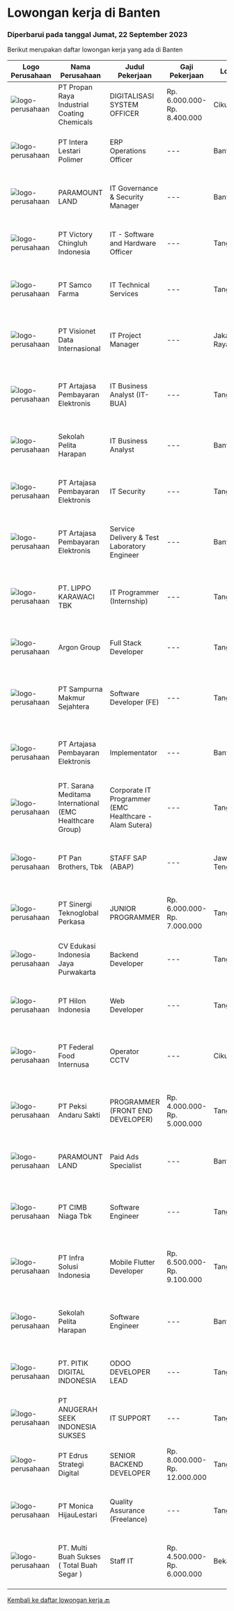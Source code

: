 
  # Lowongan kerja di Banten

  ### Diperbarui pada tanggal Jumat, 22 September 2023

  Berikut merupakan daftar lowongan kerja yang ada di Banten

  |Logo Perusahaan | Nama Perusahaan | Judul Pekerjaan | Gaji Pekerjaan | Lokasi | Deskripsi | Tanggal diunggah | Pranala |
  | -------------- | --------------- | --------------- | --------- | --------- | -------------- | ------- | ----------- |
  |![logo-perusahaan](https://image-service-cdn.seek.com.au/8430a48f1ba2a40700c1bdf0d4618c848c3e5558/ee4dce1061f3f616224767ad58cb2fc751b8d2dc)|PT Propan Raya Industrial Coating Chemicals|DIGITALISASI SYSTEM OFFICER|Rp. 6.000.000-Rp. 8.400.000|Cikupa|Tugas &amp; Tanggung Jawab : Melakukan perancangan konsep dan pemrograman sistem digital pada proses kerja di Plant / Pabrik sesuai dengan sistem...|Kamis, 21 September 2023|https://www.jobstreet.co.id/id/job/digitalisasi-system-officer-4476466?token=0~d0c69eac-5d7d-4e39-b139-fabe0cd4ae1e&sectionRank=1&jobId=jobstreet-id-job-4476466|
|![logo-perusahaan](https://image-service-cdn.seek.com.au/00794c79ab1e320688296372b9c824bfe6f78875/ee4dce1061f3f616224767ad58cb2fc751b8d2dc)|PT Intera Lestari Polimer|ERP Operations Officer|---|Banten|Position SummaryUnder limited supervision, Information System Supervisor provides leadership and coordination of project teams consisting of...|Rabu, 20 September 2023|https://www.jobstreet.co.id/id/job/erp-operations-officer-4475712?token=0~d0c69eac-5d7d-4e39-b139-fabe0cd4ae1e&sectionRank=2&jobId=jobstreet-id-job-4475712|
|![logo-perusahaan](https://image-service-cdn.seek.com.au/9b89672f89316a54796bc2b34a95a56183f30fe1/ee4dce1061f3f616224767ad58cb2fc751b8d2dc)|PARAMOUNT LAND|IT Governance & Security Manager|---|Banten|This position will be responsible for overall IT security &amp; governance department, review and develop IT policy and strategy for the entire...|Kamis, 21 September 2023|https://www.jobstreet.co.id/id/job/it-governance-security-manager-4477558?token=0~d0c69eac-5d7d-4e39-b139-fabe0cd4ae1e&sectionRank=3&jobId=jobstreet-id-job-4477558|
|![logo-perusahaan](https://image-service-cdn.seek.com.au/d9e01f371e126c3db29d41ca7339e0d04857722e/ee4dce1061f3f616224767ad58cb2fc751b8d2dc)|PT Victory Chingluh Indonesia|IT - Software and Hardware Officer|---|Tangerang|Job Title : Software and Hardware Officer Job Overview Carry out maintenance on and supporting computers, create application desired user, networks...|Selasa, 19 September 2023|https://www.jobstreet.co.id/id/job/it-software-and-hardware-officer-4474268?token=0~d0c69eac-5d7d-4e39-b139-fabe0cd4ae1e&sectionRank=4&jobId=jobstreet-id-job-4474268|
|![logo-perusahaan](https://image-service-cdn.seek.com.au/57d4c1570d4aa59f5076a681c6ee72633324a504/ee4dce1061f3f616224767ad58cb2fc751b8d2dc)|PT Samco Farma|IT Technical Services|---|Tangerang|Kuallifikasi: Pendidikan min D3 Ilmu Komputer/ Teknik Informatika/ Sistem Informasi Memiliki pengalaman min 1 tahun pada posisi IT Support/...|Selasa, 19 September 2023|https://www.jobstreet.co.id/id/job/it-technical-services-4474233?token=0~d0c69eac-5d7d-4e39-b139-fabe0cd4ae1e&sectionRank=5&jobId=jobstreet-id-job-4474233|
|![logo-perusahaan](https://image-service-cdn.seek.com.au/a6b9a9d9debb082e30249fdb9d0753e07401180c/ee4dce1061f3f616224767ad58cb2fc751b8d2dc)|PT Visionet Data Internasional|IT Project Manager|---|Jakarta Raya|Menjadi PIC dalam IT project Menjalankan planning, risk management, monitoring dan supervising, progress updating, presentasi ke stakeholder, weekly...|Rabu, 20 September 2023|https://www.jobstreet.co.id/id/job/it-project-manager-4475644?token=0~d0c69eac-5d7d-4e39-b139-fabe0cd4ae1e&sectionRank=6&jobId=jobstreet-id-job-4475644|
|![logo-perusahaan](https://image-service-cdn.seek.com.au/55aded1287383eeeb6207d2664b4836add413aaf/ee4dce1061f3f616224767ad58cb2fc751b8d2dc)|PT Artajasa Pembayaran Elektronis|IT Business Analyst (IT-BUA)|---|Tangerang|Tugas dan Tanggung Jawab : Menganalisa kebutuhan bisnis yang komplek dari product manager dan menentukan solusi sistem yang tepat Bekerjasama dengan...|Kamis, 21 September 2023|https://www.jobstreet.co.id/id/job/it-business-analyst-it-bua-4477123?token=0~d0c69eac-5d7d-4e39-b139-fabe0cd4ae1e&sectionRank=7&jobId=jobstreet-id-job-4477123|
|![logo-perusahaan](https://image-service-cdn.seek.com.au/c051dfd4eb73d9f0ce7ab071474f5cbc59ed57c2/ee4dce1061f3f616224767ad58cb2fc751b8d2dc)|Sekolah Pelita Harapan|IT Business Analyst|---|Banten|Job Responsibilities Participate in all projects development system, may serve as a section leader for particular system module or member.  Author and...|Selasa, 19 September 2023|https://www.jobstreet.co.id/id/job/it-business-analyst-4473757?token=0~d0c69eac-5d7d-4e39-b139-fabe0cd4ae1e&sectionRank=8&jobId=jobstreet-id-job-4473757|
|![logo-perusahaan](https://image-service-cdn.seek.com.au/85c3ff9daf113c4c51ba9d82eb89ba7a76a584d9/ee4dce1061f3f616224767ad58cb2fc751b8d2dc)|PT Artajasa Pembayaran Elektronis|IT Security|---|Tangerang|Deskripsi Pekerjaan : Mengelola perangkat IT Security (Security Device Management) Kualifikasi : Pendidikan minimal S1 jurusan Teknik Informatika /...|Rabu, 20 September 2023|https://www.jobstreet.co.id/id/job/it-security-4475038?token=0~d0c69eac-5d7d-4e39-b139-fabe0cd4ae1e&sectionRank=9&jobId=jobstreet-id-job-4475038|
|![logo-perusahaan](https://image-service-cdn.seek.com.au/55aded1287383eeeb6207d2664b4836add413aaf/ee4dce1061f3f616224767ad58cb2fc751b8d2dc)|PT Artajasa Pembayaran Elektronis|Service Delivery & Test Laboratory Engineer|---|Banten|Melaksanakan penyediaan informasi teknis terkait proses sertifikasi produk layanan Melaksanakan sertifikasi produk/jasa dan pelanggan Melakukan...|Rabu, 20 September 2023|https://www.jobstreet.co.id/id/job/service-delivery-test-laboratory-engineer-4475301?token=0~d0c69eac-5d7d-4e39-b139-fabe0cd4ae1e&sectionRank=10&jobId=jobstreet-id-job-4475301|
|![logo-perusahaan](https://image-service-cdn.seek.com.au/36d1f72dfe2eaecadca52d4fcd4d598e74393d61/ee4dce1061f3f616224767ad58cb2fc751b8d2dc)|PT. LIPPO KARAWACI TBK|IT Programmer (Internship)|---|Tangerang|QUALIFICATIONS: Candidate must be in the final year degree of Technical Information / Computer Science Familiar with database (Microsoft SQL Server)...|Selasa, 19 September 2023|https://www.jobstreet.co.id/id/job/it-programmer-internship-4474067?token=0~d0c69eac-5d7d-4e39-b139-fabe0cd4ae1e&sectionRank=11&jobId=jobstreet-id-job-4474067|
|![logo-perusahaan](https://image-service-cdn.seek.com.au/6c568ba36780642b30de509e2e495cad6ae4c026/ee4dce1061f3f616224767ad58cb2fc751b8d2dc)|Argon Group|Full Stack Developer|---|Tangerang|Requirements: Bachelor's degree in Information Technology from a top university Experience in Oracle Process Manufacturing / Supply Chain Management /...|Kamis, 21 September 2023|https://www.jobstreet.co.id/id/job/full-stack-developer-4477082?token=0~d0c69eac-5d7d-4e39-b139-fabe0cd4ae1e&sectionRank=12&jobId=jobstreet-id-job-4477082|
|![logo-perusahaan](https://image-service-cdn.seek.com.au/e7309f7e83117832262f5f728a89a3a0fe63d259/ee4dce1061f3f616224767ad58cb2fc751b8d2dc)|PT Sampurna Makmur Sejahtera|Software Developer (FE)|---|Tangerang|SAMPURNA GROUP adalah perusahaan logistik yang sedang berkembang dengan unit transportasi darat yang meliputi dump trucks, mixer, trailer, wing box...|Rabu, 20 September 2023|https://www.jobstreet.co.id/id/job/software-developer-fe-4476020?token=0~d0c69eac-5d7d-4e39-b139-fabe0cd4ae1e&sectionRank=13&jobId=jobstreet-id-job-4476020|
|![logo-perusahaan](https://image-service-cdn.seek.com.au/55aded1287383eeeb6207d2664b4836add413aaf/ee4dce1061f3f616224767ad58cb2fc751b8d2dc)|PT Artajasa Pembayaran Elektronis|Implementator|---|Banten|Tugas dan Tanggung Jawab : Melaksanakan dan menganalisa  implementasi dan menganalisa aspek-apek dasar kebutuhan pengembangan layanan card issuing,...|Rabu, 20 September 2023|https://www.jobstreet.co.id/id/job/implementator-4475064?token=0~d0c69eac-5d7d-4e39-b139-fabe0cd4ae1e&sectionRank=14&jobId=jobstreet-id-job-4475064|
|![logo-perusahaan](https://image-service-cdn.seek.com.au/7ecfaf579e59477b0704f92d31f6b6a1f00677ec/ee4dce1061f3f616224767ad58cb2fc751b8d2dc)|PT. Sarana Meditama International (EMC Healthcare Group)|Corporate IT Programmer (EMC Healthcare - Alam Sutera)|---|Tangerang|A member of EMTEK, EMC Healthcare is looking for Corporate IT Programmer in Hospital Business (based in Corporate, Alam Sutera).The requirements are:...|Selasa, 19 September 2023|https://www.jobstreet.co.id/id/job/corporate-it-programmer-emc-healthcare-alam-sutera-4474085?token=0~d0c69eac-5d7d-4e39-b139-fabe0cd4ae1e&sectionRank=15&jobId=jobstreet-id-job-4474085|
|![logo-perusahaan](https://image-service-cdn.seek.com.au/246ed43127dc50d6ad4ae2ecd45f339fcbb449d1/ee4dce1061f3f616224767ad58cb2fc751b8d2dc)|PT Pan Brothers, Tbk|STAFF SAP (ABAP)|---|Jawa Tengah|Bertanggung jawab untuk membuat coding semua RICEF yang diminta functional.Persyaratan:Pendidikan minimal D3 Teknik Informatika, Sistem InformasiPaham...|Rabu, 20 September 2023|https://www.jobstreet.co.id/id/job/staff-sap-abap-4476156?token=0~d0c69eac-5d7d-4e39-b139-fabe0cd4ae1e&sectionRank=16&jobId=jobstreet-id-job-4476156|
|![logo-perusahaan](https://image-service-cdn.seek.com.au/3086c08b1dc97f72acd058b2e0e551c6eca21439/ee4dce1061f3f616224767ad58cb2fc751b8d2dc)|PT Sinergi Teknoglobal Perkasa|JUNIOR PROGRAMMER|Rp. 6.000.000-Rp. 7.000.000|Tangerang|REQUIREMENTS : Max. 30 years old D3/Bachelor degree majoring IT from   reputable university Minimum 1 years of relevant working experience as website...|Senin, 18 September 2023|https://www.jobstreet.co.id/id/job/junior-programmer-4472933?token=0~d0c69eac-5d7d-4e39-b139-fabe0cd4ae1e&sectionRank=17&jobId=jobstreet-id-job-4472933|
|![logo-perusahaan](https://i.ibb.co/sqvTCh9/112815900-stock-vector-no-image-available-icon-flat-vector.webp)|CV Edukasi Indonesia Jaya Purwakarta|Backend Developer|---|Tangerang|Jobdesk-Memelihara dan meningkatkan aplikasi web-Bekerja dengan anggota tim lain untuk membangun aplikasi situs web baru-Anilisis kebutuhan...|Selasa, 19 September 2023|https://www.jobstreet.co.id/id/job/backend-developer-4474663?token=0~d0c69eac-5d7d-4e39-b139-fabe0cd4ae1e&sectionRank=18&jobId=jobstreet-id-job-4474663|
|![logo-perusahaan](https://image-service-cdn.seek.com.au/ead88ef997a44c455d2a9211e5069257260f5e63/ee4dce1061f3f616224767ad58cb2fc751b8d2dc)|PT Hilon Indonesia|Web Developer|---|Tangerang|Maximum 35 Years Old Must possess at least Bachelor degree in any field At least 3 years of working as A Developer Expert on Web System (C#, .NET)...|Selasa, 19 September 2023|https://www.jobstreet.co.id/id/job/web-developer-4473802?token=0~d0c69eac-5d7d-4e39-b139-fabe0cd4ae1e&sectionRank=19&jobId=jobstreet-id-job-4473802|
|![logo-perusahaan](https://image-service-cdn.seek.com.au/9b332a66473c0a2c9cd1e1527821bb7929a3a5f5/ee4dce1061f3f616224767ad58cb2fc751b8d2dc)|PT Federal Food Internusa|Operator CCTV|---|Cikupa|APAKAH ANDA SEORANG YANG KRITIS, KOMUNIKATIF DAN TEGAS?Jadilah OPERATOR CCTV di PT. FEDERAL FOOD INTERNUSA hanya jika anda: Menguasai penggunaan...|Senin, 18 September 2023|https://www.jobstreet.co.id/id/job/operator-cctv-4473427?token=0~d0c69eac-5d7d-4e39-b139-fabe0cd4ae1e&sectionRank=20&jobId=jobstreet-id-job-4473427|
|![logo-perusahaan](https://image-service-cdn.seek.com.au/b1b9dc56cca4b138ed6392e15f014974b4fb7671/ee4dce1061f3f616224767ad58cb2fc751b8d2dc)|PT Peksi Andaru Sakti|PROGRAMMER (FRONT END DEVELOPER)|Rp. 4.000.000-Rp. 5.000.000|Tangerang|DESKRIPSI PEKERJAAN : Mengembangkan dan mengimplementasikan UI (Front End) ke dalam platform web app dan mobile app dengan menggunakan angularJS dan...|Selasa, 19 September 2023|https://www.jobstreet.co.id/id/job/programmer-front-end-developer-4474461?token=0~d0c69eac-5d7d-4e39-b139-fabe0cd4ae1e&sectionRank=21&jobId=jobstreet-id-job-4474461|
|![logo-perusahaan](https://image-service-cdn.seek.com.au/9b89672f89316a54796bc2b34a95a56183f30fe1/ee4dce1061f3f616224767ad58cb2fc751b8d2dc)|PARAMOUNT LAND|Paid Ads Specialist|---|Banten|Job Description : Bertanggung jawab untuk merancang strategi kampanye yang efektif. Strategi ini meliputi penentuan target audiens yang tepat,...|Rabu, 20 September 2023|https://www.jobstreet.co.id/id/job/paid-ads-specialist-4475127?token=0~d0c69eac-5d7d-4e39-b139-fabe0cd4ae1e&sectionRank=22&jobId=jobstreet-id-job-4475127|
|![logo-perusahaan](https://image-service-cdn.seek.com.au/2c6f6f12cb15b08239744ca7630b97fee07e84ce/ee4dce1061f3f616224767ad58cb2fc751b8d2dc)|PT CIMB Niaga Tbk|Software Engineer|---|Tangerang|Work on and maintain complex application development processes, develop applications/coding, and perform application testing to ensure applications...|Selasa, 19 September 2023|https://www.jobstreet.co.id/id/job/software-engineer-4474502?token=0~d0c69eac-5d7d-4e39-b139-fabe0cd4ae1e&sectionRank=23&jobId=jobstreet-id-job-4474502|
|![logo-perusahaan](https://image-service-cdn.seek.com.au/1d28508741a18a8787327f3864aa8fb63be75845/ee4dce1061f3f616224767ad58cb2fc751b8d2dc)|PT Infra Solusi Indonesia|Mobile Flutter Developer|Rp. 6.500.000-Rp. 9.100.000|Tangerang|Requirements:• Minimum 2 year experience in Flutter Development • Strong understanding of Flutter development principles and practices• Experience...|Kamis, 21 September 2023|https://www.jobstreet.co.id/id/job/mobile-flutter-developer-4477360?token=0~d0c69eac-5d7d-4e39-b139-fabe0cd4ae1e&sectionRank=24&jobId=jobstreet-id-job-4477360|
|![logo-perusahaan](https://image-service-cdn.seek.com.au/c051dfd4eb73d9f0ce7ab071474f5cbc59ed57c2/ee4dce1061f3f616224767ad58cb2fc751b8d2dc)|Sekolah Pelita Harapan|Software Engineer|---|Banten|Job Descriptions Recommends, develops, and maintains high-quality software solutions that align with user needs and business goals throughout Sekolah...|Senin, 18 September 2023|https://www.jobstreet.co.id/id/job/software-engineer-4472740?token=0~d0c69eac-5d7d-4e39-b139-fabe0cd4ae1e&sectionRank=25&jobId=jobstreet-id-job-4472740|
|![logo-perusahaan](https://image-service-cdn.seek.com.au/ad96f3df7583ecc0a1d9cfb0bda1c584830c25f3/ee4dce1061f3f616224767ad58cb2fc751b8d2dc)|PT. PITIK DIGITAL INDONESIA|ODOO DEVELOPER LEAD|---|Tangerang|Key Responsibilities: Develop and customize Odoo applications based on the requirements of the company. Work closely with stakeholders to identify...|Selasa, 19 September 2023|https://www.jobstreet.co.id/id/job/odoo-developer-lead-4474827?token=0~d0c69eac-5d7d-4e39-b139-fabe0cd4ae1e&sectionRank=26&jobId=jobstreet-id-job-4474827|
|![logo-perusahaan](https://image-service-cdn.seek.com.au/8e23daad1c395d76f7fe969f6c21f275788acbdf/ee4dce1061f3f616224767ad58cb2fc751b8d2dc)|PT ANUGERAH SEEK INDONESIA SUKSES|IT SUPPORT|---|Tangerang|Requirements: Minimum 1-3 years experience in infrastructure and network Maximum 30 years old. BSc/BA in Computer Science, Engineering or a related...|Jumat, 15 September 2023|https://www.jobstreet.co.id/id/job/it-support-4470675?token=0~d0c69eac-5d7d-4e39-b139-fabe0cd4ae1e&sectionRank=27&jobId=jobstreet-id-job-4470675|
|![logo-perusahaan](https://image-service-cdn.seek.com.au/4b63b92598080713b32f06f7c3b63b10fa876763/ee4dce1061f3f616224767ad58cb2fc751b8d2dc)|PT Edrus Strategi Digital|SENIOR BACKEND DEVELOPER|Rp. 8.000.000-Rp. 12.000.000|Tangerang|Kualifikasi : Usia maks. 30 tahun Pengalaman minimal 2 tahun sebagai backend developer Pengetahuan tingkat ahli dalam Javascript Mahir dengan React /...|Selasa, 19 September 2023|https://www.jobstreet.co.id/id/job/senior-backend-developer-4474822?token=0~d0c69eac-5d7d-4e39-b139-fabe0cd4ae1e&sectionRank=28&jobId=jobstreet-id-job-4474822|
|![logo-perusahaan](https://image-service-cdn.seek.com.au/7095713428f3b48af0d716e8287365af4a94da1b/ee4dce1061f3f616224767ad58cb2fc751b8d2dc)|PT Monica HijauLestari|Quality Assurance (Freelance)|---|Tangerang|Role Responsibilities : Work closely with the project team, including external project vendor Execute test plans (manual or automate) and analyze the...|Senin, 18 September 2023|https://www.jobstreet.co.id/id/job/quality-assurance-freelance-4472814?token=0~d0c69eac-5d7d-4e39-b139-fabe0cd4ae1e&sectionRank=29&jobId=jobstreet-id-job-4472814|
|![logo-perusahaan](https://image-service-cdn.seek.com.au/27d90218796d2f37b48d68bdbaa7e7003c6214c6/ee4dce1061f3f616224767ad58cb2fc751b8d2dc)|PT. Multi Buah Sukses ( Total Buah Segar )|Staff IT|Rp. 4.500.000-Rp. 6.000.000|Bekasi|Persyaratan: Diploma atau Sarjana dari universitas terkemuka (IPK minimal 3,00) Memiliki pengalaman yang relevan dengan peran ini akan menjadi...|Rabu, 13 September 2023|https://www.jobstreet.co.id/id/job/staff-it-4468998?token=0~d0c69eac-5d7d-4e39-b139-fabe0cd4ae1e&sectionRank=30&jobId=jobstreet-id-job-4468998|


  [Kembali ke daftar lowongan kerja 🔙](../README.md#daftar-lowongan-kerja)
  